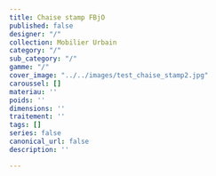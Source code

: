 ```yaml
---
title: Chaise stamp FBjO
published: false
designer: "/"
collection: Mobilier Urbain
category: "/"
sub_category: "/"
gamme: "/"
cover_image: "../../images/test_chaise_stamp2.jpg"
caroussel: []
materiau: ''
poids: ''
dimensions: ''
traitement: ''
tags: []
series: false
canonical_url: false
description: ''

---
```

